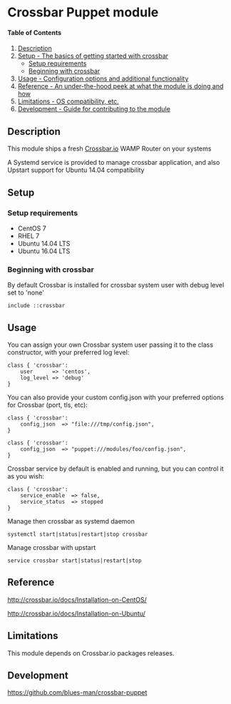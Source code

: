 # Crossbar Puppet module

#### Table of Contents

1. [Description](#description)
1. [Setup - The basics of getting started with crossbar](#setup)
    * [Setup requirements](#setup-requirements)
    * [Beginning with crossbar](#beginning-with-crossbar)
1. [Usage - Configuration options and additional functionality](#usage)
1. [Reference - An under-the-hood peek at what the module is doing and how](#reference)
1. [Limitations - OS compatibility, etc.](#limitations)
1. [Development - Guide for contributing to the module](#development)

## Description

This module ships a fresh [Crossbar.io](http://crossbar.io/) WAMP Router on your systems

A Systemd service is provided to manage crossbar application, and also Upstart support
for Ubuntu 14.04 compatibility

## Setup


### Setup requirements

* CentOS 7
* RHEL 7
* Ubuntu 14.04 LTS
* Ubuntu 16.04 LTS

### Beginning with crossbar

By default Crossbar is installed for crossbar system user with debug level set to 'none'

```
include ::crossbar

```

## Usage

You can assign your own Crossbar system user passing it to the class constructor, with
your preferred log level:

```
class { 'crossbar': 
    user      => 'centos',
    log_level => 'debug'
}
```

You can also provide your custom config.json with your preferred options for Crossbar (port, tls, etc):

```
class { 'crossbar': 
    config_json  => "file:///tmp/config.json",
}
```

```
class { 'crossbar': 
    config_json  => "puppet:///modules/foo/config.json",
}
```

Crossbar service by default is enabled and running, but you can control it as you wish:

```
class { 'crossbar': 
    service_enable  => false,
    service_status  => stopped
}
```

Manage then crossbar as systemd daemon

```
systemctl start|status|restart|stop crossbar
```

Manage crossbar with upstart

```
service crossbar start|status|restart|stop
```

## Reference

http://crossbar.io/docs/Installation-on-CentOS/

http://crossbar.io/docs/Installation-on-Ubuntu/

## Limitations

This module depends on Crossbar.io packages releases.

## Development

https://github.com/blues-man/crossbar-puppet
